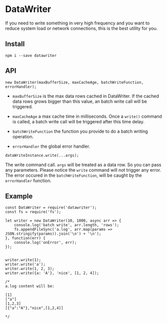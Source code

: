 DataWriter
===========

If you need to write something in very high frequency and you want to reduce system load or network connections, this is the best utility for you.

## Install

`npm i --save datawriter`


## API

```
new DataWriter(maxBufferSize, maxCacheAge, batchWriteFunction, errorHandler);
```
- `maxBufferSize`  is the max data rows cached in DataWriter. If the cached data rows grows bigger than this value, an batch write call will be triggered.

- `maxCacheAge` a max cache time in milliseconds. Once a `write()` command is called, a batch write call will be triggered after this time delay.

- `batchWriteFunction` the function you provide to do a batch writing operation. 

- `errorHandler` the global error handler. 


```
dataWriteInstance.write(...args);
```

The write command call. `args` will be treated as a data row. So you can pass any parameters.  Please notice the `write` command will not trigger any error. The error occured in the `batchWriteFunction`, will be caught by the `errorHandler` function.


## Example

```
const DataWriter = require('datawriter');
const fs = require('fs');

let writer = new DataWriter(10, 1000, async arr => {
	console.log('batch write', arr.length, 'rows');
	fs.appendFileSync('a.log', arr.map(params => JSON.stringify(params)).join('\n') + '\n');
}, function(err) {
	console.log('onError', err);
});


writer.write(1);
writer.write('a');
writer.write(1, 2, 3);
writer.write({a: 'A'}, 'nice', [1, 2, 4]);

/*
a.log content will be:

[1]
["a"]
[1,2,3]
[{"a":"A"},"nice",[1,2,4]]

*/
```

